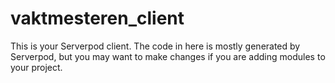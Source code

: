 # vaktmesteren_client

This is your Serverpod client. The code in here is mostly generated by
Serverpod, but you may want to make changes if you are adding modules to your
project.
